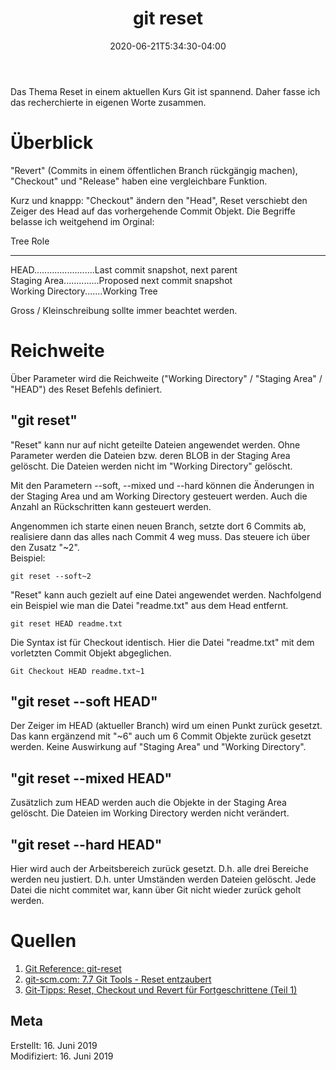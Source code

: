 ﻿---  
title: "git reset"  
date: 2020-06-21T5:34:30-04:00
categories:  
  - Git  
tags:  
  - Software  
--- 

Das Thema Reset in einem aktuellen Kurs Git ist spannend. Daher fasse ich das recherchierte in eigenen Worte zusammen.

# Überblick  

"Revert" (Commits in einem öffentlichen Branch rückgängig machen), "Checkout" und "Release" haben eine vergleichbare Funktion.  

Kurz und knappp: "Checkout" ändern den "Head", Reset verschiebt den Zeiger des Head auf das vorhergehende Commit Objekt.
Die Begriffe belasse ich weitgehend im Orginal:

Tree	                Role  
___________________________________________________________  
HEAD........................Last commit snapshot, next parent  
Staging Area..............Proposed next commit snapshot  
Working Directory.......Working Tree 

Gross / Kleinschreibung sollte immer beachtet werden. 

# Reichweite  

Über Parameter wird die Reichweite ("Working Directory" / "Staging Area" / "HEAD") des Reset Befehls definiert.  

## "git reset"  

"Reset" kann nur auf nicht geteilte Dateien angewendet werden. 
Ohne Parameter werden die Dateien bzw. deren BLOB in der Staging Area gelöscht. Die Dateien werden nicht im "Working Directory" gelöscht.  

Mit den Parametern --soft, --mixed und --hard können die Änderungen in der Staging Area und am Working Directory gesteuert werden. Auch die Anzahl an Rückschritten kann gesteuert werden.  

Angenommen ich starte einen neuen Branch, setzte dort 6 Commits ab, realisiere dann das alles nach Commit 4 weg muss. Das steuere ich über den Zusatz "~2".  
Beispiel:  

`````git reset --soft~2`````  

"Reset" kann auch gezielt auf eine Datei angewendet werden. Nachfolgend ein Beispiel wie man die Datei "readme.txt" aus dem Head entfernt.  

`````git reset HEAD readme.txt`````  

Die Syntax ist für Checkout identisch. Hier die Datei "readme.txt" mit dem vorletzten Commit Objekt abgeglichen.

`````Git Checkout HEAD readme.txt~1`````  


## "git reset --soft HEAD"  

Der Zeiger im HEAD (aktueller Branch) wird um einen Punkt zurück gesetzt. Das kann ergänzend mit "~6" auch um 6 Commit Objekte zurück gesetzt werden. Keine Auswirkung auf "Staging Area" und "Working Directory".  

## "git reset --mixed HEAD"  

Zusätzlich zum HEAD werden auch die Objekte in der Staging Area gelöscht. Die Dateien im Working Directory werden nicht verändert.  

## "git reset --hard HEAD"  

Hier wird auch der Arbeitsbereich zurück gesetzt. D.h. alle drei Bereiche werden neu justiert. D.h. unter Umständen werden Dateien gelöscht. Jede Datei die nicht commitet war, kann über Git nicht wieder zurück geholt werden.  

# Quellen  

1. [Git Reference: git-reset](https://git-scm.com/docs/git-reset)  
2. [git-scm.com: 7.7 Git Tools - Reset entzaubert](https://git-scm.com/book/de/v2/Git-Tools-Reset-entzaubert)  
3. [Git-Tipps: Reset, Checkout und Revert für Fortgeschrittene (Teil 1)](https://blog.seibert-media.net/blog/2015/09/04/git-tipps-reset-checkout-und-revert-fuer-fortgeschrittene-teil-1/)  

## Meta

Erstellt:		16. Juni 2019  
Modifiziert:	16. Juni 2019
